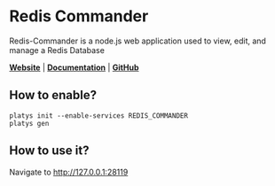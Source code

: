 # Redis Commander

Redis-Commander is a node.js web application used to view, edit, and manage a Redis Database

**[Website](http://joeferner.github.io/redis-commander/)** | **[Documentation](http://joeferner.github.io/redis-commander/)** | **[GitHub](https://github.com/joeferner/redis-commander)**

## How to enable?

```
platys init --enable-services REDIS_COMMANDER
platys gen
```

## How to use it?

Navigate to <http://127.0.0.1:28119>